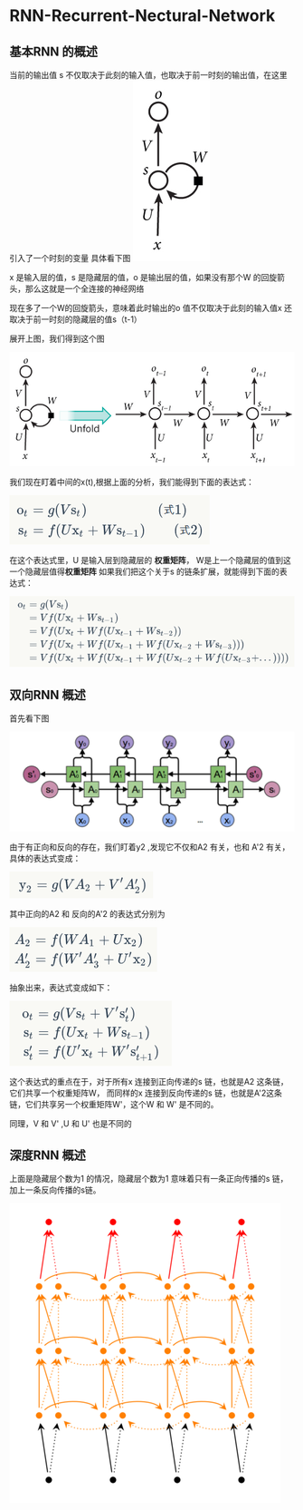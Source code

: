 # RNN-Recurrent-Nectural-Network

## 基本RNN 的概述

当前的输出值 s 不仅取决于此刻的输入值，也取决于前一时刻的输出值，在这里引入了一个时刻的变量
具体看下图
![](https://github.com/WuFan1992/RNN-Recurrent-Nectural-Network/blob/master/image/1.jpg)

x 是输入层的值，s 是隐藏层的值，o 是输出层的值，如果没有那个W 的回旋箭头，那么这就是一个全连接的神经网络

现在多了一个W的回旋箭头，意味着此时输出的o 值不仅取决于此刻的输入值x 还取决于前一时刻的隐藏层的值s（t-1）

展开上图，我们得到这个图

![](https://github.com/WuFan1992/RNN-Recurrent-Nectural-Network/blob/master/image/2.jpg)

我们现在盯着中间的x(t),根据上面的分析，我们能得到下面的表达式：

![](https://github.com/WuFan1992/RNN-Recurrent-Nectural-Network/blob/master/image/3.png)

在这个表达式里，U 是输入层到隐藏层的 **权重矩阵**， W是上一个隐藏层的值到这一个隐藏层值得**权重矩阵**
如果我们把这个关于s 的链条扩展，就能得到下面的表达式：

![](https://github.com/WuFan1992/RNN-Recurrent-Nectural-Network/blob/master/image/4.PNG)


## 双向RNN 概述

首先看下图

![](https://github.com/WuFan1992/RNN-Recurrent-Nectural-Network/blob/master/image/5.png)

由于有正向和反向的存在，我们盯着y2 ,发现它不仅和A2 有关，也和 A'2 有关，具体的表达式变成：

![](https://github.com/WuFan1992/RNN-Recurrent-Nectural-Network/blob/master/image/6.PNG)


其中正向的A2 和 反向的A'2 的表达式分别为

![](https://github.com/WuFan1992/RNN-Recurrent-Nectural-Network/blob/master/image/7.PNG)

抽象出来，表达式变成如下：

![](https://github.com/WuFan1992/RNN-Recurrent-Nectural-Network/blob/master/image/8.PNG)


这个表达式的重点在于，对于所有x 连接到正向传递的s 链，也就是A2 这条链，它们共享一个权重矩阵W， 而同样的x 连接到反向传递的s 链，也就是A'2这条链，它们共享另一个权重矩阵W'，这个W 和 W' 是不同的。

同理，V 和 V' ,U 和 U' 也是不同的


## 深度RNN 概述

上面是隐藏层个数为1 的情况，隐藏层个数为1 意味着只有一条正向传播的s 链，加上一条反向传播的s链。


![](https://github.com/WuFan1992/RNN-Recurrent-Nectural-Network/blob/master/image/9.png)
